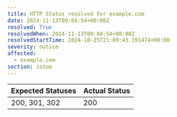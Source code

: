 ```yaml
---
title: HTTP Status resolved for example.com
date: 2024-11-13T09:04:54+00:00Z
resolved: True
resolvedWhen: 2024-11-13T09:04:54+00:00Z
resolvedStartTime: 2024-10-25T21:09:43.191474+00:00
severity: notice
affected:
  - example.com
section: issue
---
```


| Expected Statuses | Actual Status  |
|-------------------|----------------|
| 200, 301, 302 | 200 |
